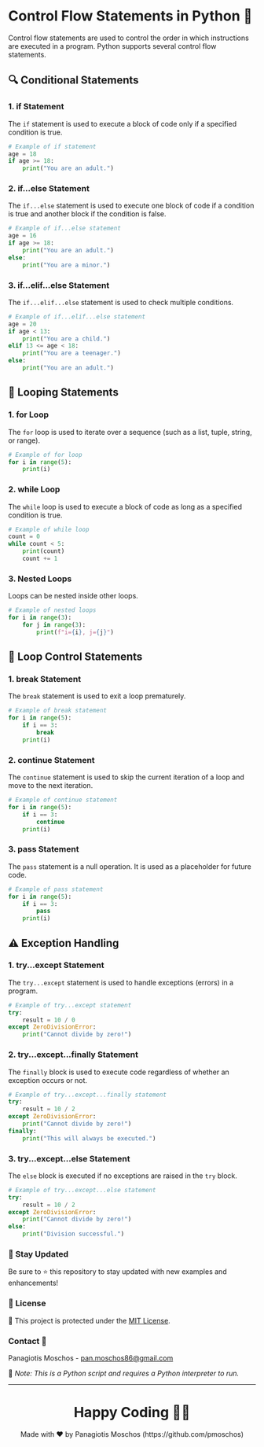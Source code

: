 
# Control Flow Statements in Python 🐍

Control flow statements are used to control the order in which instructions are executed in a program. Python supports several control flow statements.

## 🔍 Conditional Statements

### 1. **if Statement**
The `if` statement is used to execute a block of code only if a specified condition is true.

```python
# Example of if statement
age = 18
if age >= 18:
    print("You are an adult.")
```

### 2. **if...else Statement**
The `if...else` statement is used to execute one block of code if a condition is true and another block if the condition is false.

```python
# Example of if...else statement
age = 16
if age >= 18:
    print("You are an adult.")
else:
    print("You are a minor.")
```

### 3. **if...elif...else Statement**
The `if...elif...else` statement is used to check multiple conditions.

```python
# Example of if...elif...else statement
age = 20
if age < 13:
    print("You are a child.")
elif 13 <= age < 18:
    print("You are a teenager.")
else:
    print("You are an adult.")
```

## 🔄 Looping Statements

### 1. **for Loop**
The `for` loop is used to iterate over a sequence (such as a list, tuple, string, or range).

```python
# Example of for loop
for i in range(5):
    print(i)
```

### 2. **while Loop**
The `while` loop is used to execute a block of code as long as a specified condition is true.

```python
# Example of while loop
count = 0
while count < 5:
    print(count)
    count += 1
```

### 3. **Nested Loops**
Loops can be nested inside other loops.

```python
# Example of nested loops
for i in range(3):
    for j in range(3):
        print(f"i={i}, j={j}")
```

## 🛑 Loop Control Statements

### 1. **break Statement**
The `break` statement is used to exit a loop prematurely.

```python
# Example of break statement
for i in range(5):
    if i == 3:
        break
    print(i)
```

### 2. **continue Statement**
The `continue` statement is used to skip the current iteration of a loop and move to the next iteration.

```python
# Example of continue statement
for i in range(5):
    if i == 3:
        continue
    print(i)
```

### 3. **pass Statement**
The `pass` statement is a null operation. It is used as a placeholder for future code.

```python
# Example of pass statement
for i in range(5):
    if i == 3:
        pass
    print(i)
```

## ⚠️ Exception Handling

### 1. **try...except Statement**
The `try...except` statement is used to handle exceptions (errors) in a program.

```python
# Example of try...except statement
try:
    result = 10 / 0
except ZeroDivisionError:
    print("Cannot divide by zero!")
```

### 2. **try...except...finally Statement**
The `finally` block is used to execute code regardless of whether an exception occurs or not.

```python
# Example of try...except...finally statement
try:
    result = 10 / 2
except ZeroDivisionError:
    print("Cannot divide by zero!")
finally:
    print("This will always be executed.")
```

### 3. **try...except...else Statement**
The `else` block is executed if no exceptions are raised in the `try` block.

```python
# Example of try...except...else statement
try:
    result = 10 / 2
except ZeroDivisionError:
    print("Cannot divide by zero!")
else:
    print("Division successful.")
```

### 📢 Stay Updated

Be sure to ⭐ this repository to stay updated with new examples and enhancements!

### 📄 License
🔐 This project is protected under the [MIT License](https://mit-license.org/).

### Contact 📧
Panagiotis Moschos - pan.moschos86@gmail.com

🔗 *Note: This is a Python script and requires a Python interpreter to run.*

---

<h1 align=center>Happy Coding 👨‍💻 </h1>

<p align="center">
  Made with ❤️ by Panagiotis Moschos (https://github.com/pmoschos)
</p>
